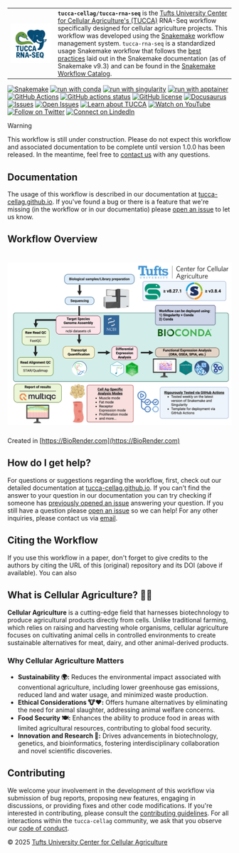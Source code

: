 |||
|:-|:-|
|<div style="background-color: white; display: inline-block; padding: 10px; vertical-align: top;"> <img style="width: 100%; display: block;" src="images/tucca-rna-seq-logo.png" alt="Logo"> </div> | **`tucca-cellag/tucca-rna-seq`** is the [Tufts University Center for Cellular Agriculture's (TUCCA)][1] RNA-Seq workflow specifically designed for cellular agriculture projects. This workflow was developed using the [Snakemake][1.5] workflow management system. `tucca-rna-seq` is a standardized usage Snakemake workflow that follows the [best practices][2.5] laid out in the Snakemake documentation (as of Snakemake v9.3) and can be found in the [Snakemake Workflow Catalog][3]. |

[![Snakemake](https://img.shields.io/badge/snakemake-≥8.27.1-3EB049)](https://snakemake.github.io)
[![run with conda](http://img.shields.io/badge/run%20with-conda-3EB049?logo=anaconda)](https://docs.conda.io/en/latest/)
[![run with singularity](https://img.shields.io/badge/run%20with-singularity_≥3.8.4-1d355c)](https://sylabs.io/docs/)
[![run with apptainer](https://img.shields.io/badge/run%20with-apptainer-1d355c)](https://apptainer.org/)
[![GitHub Actions](https://img.shields.io/badge/GitHub_Actions-2088FF?logo=github-actions&logoColor=white)](https://github.com/tucca-cellag/tucca-rna-seq/actions)
[![GitHub actions status](https://github.com/tucca-cellag/tucca-rna-seq/workflows/Tests/badge.svg?branch=main)](https://github.com/tucca-cellag/tucca-rna-seq/actions?query=branch%3Amain+workflow%3ATests)
[![GitHub license](https://img.shields.io/github/license/tucca-cellag/tucca-rna-seq?color=orange)](https://github.com/tucca-cellag/tucca-rna-seq/blob/main/LICENSE)
[![Docusaurus](https://img.shields.io/badge/tucca--cellag.github.io-3EB049?logo=docusaurus&label=Docusaurus)](https://tucca-cellag.github.io/tucca-rna-seq/introduction)
[![Issues](https://img.shields.io/github/issues/tucca-cellag/tucca-rna-seq?style=flat&label=issues&color=3EB049)](https://github.com/tucca-cellag/tucca-rna-seq/issues)
[![Open Issues](https://img.shields.io/badge/GitHub-Open%20Issue-blue?logo=github)](https://github.com/tucca-cellag/tucca-rna-seq/issues/new)
[![Learn about TUCCA](http://img.shields.io/badge/TUCCA-3172AE.svg?label=learn%20about)](https://cellularagriculture.tufts.edu/)
[![Watch on YouTube](http://img.shields.io/badge/TUCCA-FF0000?label=youtube&logo=youtube)](https://www.youtube.com/channel/UC29F8uqsu_K7aRxOgjfG_HQ)
[![Follow on Twitter](http://img.shields.io/badge/tuftscellag-1DA1F2?label=twitter&logo=x)](https://twitter.com/tuftscellag)
[![Connect on LindedIn](https://custom-icon-badges.demolab.com/badge/TUCCA-0077B5?label=LinkedIn&logo=linkedin-white&logoColor=fff)](https://www.linkedin.com/company/tufts-cell-ag/)

> [!WARNING]
> This workflow is still under construction. Please do not expect this workflow
> and associated documentation to be complete until version 1.0.0 has been
> released. In the meantime, feel free to [contact us][contact] with any
> questions.

## Documentation

The usage of this workflow is described in our documentation at
[tucca-cellag.github.io][2]. If you've found a bug or there is a feature that
we're missing (in the workflow or in our documentatio) please
[open an issue][5] to let us know.

## Workflow Overview

<h1 style="text-align:center;">
  <picture>
    <img alt="tucca-rna-seq workflow map" src="images/tucca-rna-seq-workflow-no-logo.png" width="700">
  </picture>
</h1>

Created in [https://BioRender.com](https://BioRender.com)

## How do I get help?

For questions or suggestions regarding the workflow, first, check out our
detailed documentation at [tucca-cellag.github.io][2]. If you can't find the
answer to your question in our documentation you can try checking if someone
has [previously opened an issue][4] answering your question. If you still have
a question please [open an issue][5] so we can help! For any other inquiries,
please contact us via [email][contact].

## Citing the Workflow

If you use this workflow in a paper, don't forget to give credits to the
authors by citing the URL of this (original) repository and its DOI (above if
available). You can also 

## What is Cellular Agriculture? 🧬🌱

**Cellular Agriculture** is a cutting-edge field that harnesses biotechnology
to produce agricultural products directly from cells. Unlike traditional
farming, which relies on raising and harvesting whole organisms, cellular
agriculture focuses on cultivating animal cells in controlled environments to
create sustainable alternatives for meat, dairy, and other animal-derived
products.

### **Why Cellular Agriculture Matters**

- **Sustainability 🌍:** Reduces the environmental impact associated with
  conventional agriculture, including lower greenhouse gas emissions, reduced
  land and water usage, and minimized waste production.
- **Ethical Considerations 🐮❤️:** Offers humane alternatives by eliminating the
  need for animal slaughter, addressing animal welfare concerns.
- **Food Security 🍽️:** Enhances the ability to produce food in areas with
  limited agricultural resources, contributing to global food security.
- **Innovation and Research 🔬:** Drives advancements in biotechnology,
  genetics, and bioinformatics, fostering interdisciplinary collaboration and
  novel scientific discoveries.

## Contributing

We welcome your involvement in the development of this workflow via submission
of bug reports, proposing new features, engaging in discussions, or providing
fixes and other code modifications. If you're interested in contributing,
please consult the [contributing guidelines][6]. For all interactions within
the `tucca-cellag` community, we ask that you observe our [code of conduct][7].

&copy; 2025 [Tufts University Center for Cellular Agriculture][1]

[1]: https://cellularagriculture.tufts.edu/
[1.5]: https://snakemake.readthedocs.io/en/stable/
[2]: https://tucca-cellag.github.io/tucca-rna-seq/introduction
[2.5]: https://snakemake.readthedocs.io/en/stable/snakefiles/best_practices.html
[3]: https://snakemake.github.io/snakemake-workflow-catalog/docs/workflows/tucca-cellag%20tucca-rna-seq.html
[4]: https://github.com/tucca-cellag/tucca-rna-seq/issues
[5]: https://github.com/tucca-cellag/tucca-rna-seq/issues/new
[contact]: <mailto:benjamin.bromberg@tufts.edu>
[6]: CONTRIBUTING.md
[7]: CODE_OF_CONDUCT.md
